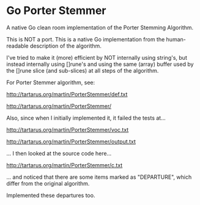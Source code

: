 # Go Porter Stemmer

A native Go clean room implementation of the Porter Stemming Algorithm.

This is NOT a port. This is a native Go implementation from the human-readable
description of the algorithm.

I've tried to make it (more) efficient by NOT internally using string's, but
instead internally using []rune's and using the same (array) buffer used by
the []rune slice (and sub-slices) at all steps of the algorithm.

For Porter Stemmer algorithm, see:

http://tartarus.org/martin/PorterStemmer/def.txt

http://tartarus.org/martin/PorterStemmer/

Also, since when I initially implemented it, it failed the tests at...

http://tartarus.org/martin/PorterStemmer/voc.txt

http://tartarus.org/martin/PorterStemmer/output.txt

... I then looked at the source code here...

http://tartarus.org/martin/PorterStemmer/c.txt

... and noticed that there are some items marked as "DEPARTURE",
which differ from the original algorithm.

Implemented these departures too.
